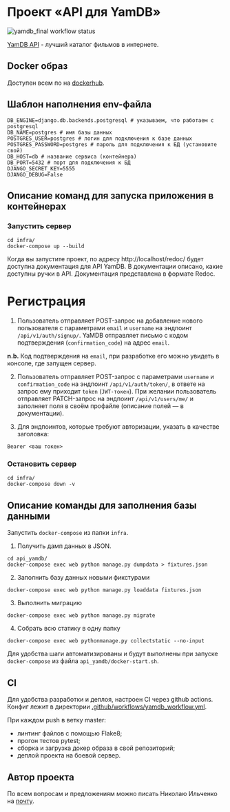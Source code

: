 # Проект «API для YamDB»

![yamdb_final workflow status](https://github.com/tavria-forever/yamdb_final/actions/workflows/yamdb_workflow.yml/badge.svg)

[YamDB API](http://51.250.100.230/redoc/) - лучший каталог фильмов в интернете.

## Docker образ

Доступен всем по на [dockerhub](https://hub.docker.com/repository/docker/tavriaforever/yamdb_final).

## Шаблон наполнения env-файла

```shell
DB_ENGINE=django.db.backends.postgresql # указываем, что работаем с postgresql
DB_NAME=postgres # имя базы данных
POSTGRES_USER=postgres # логин для подключения к базе данных
POSTGRES_PASSWORD=postgres # пароль для подключения к БД (установите свой)
DB_HOST=db # название сервиса (контейнера)
DB_PORT=5432 # порт для подключения к БД
DJANGO_SECRET_KEY=5555
DJANGO_DEBUG=False
```

## Oписание команд для запуска приложения в контейнерах

### Запустить сервер
```shell
cd infra/
docker-compose up --build
```

Когда вы запустите проект, по адресу http://localhost/redoc/ будет доступна документация для API YamDB. В документации описано, какие доступны ручки в API. Документация представлена в формате Redoc.

# Регистрация

1. Пользователь отправляет POST-запрос на добавление нового пользователя с параметрами `email` и `username` на эндпоинт `/api/v1/auth/signup/`.
YaMDB отправляет письмо с кодом подтверждения (`confirmation_code`) на адрес `email`.

**n.b.** Код подтверждения на `email`, при разработке его можно увидеть в консоле, где запущен сервер.

2. Пользователь отправляет POST-запрос с параметрами `username` и `confirmation_code` на эндпоинт `/api/v1/auth/token/`, в ответе на запрос ему приходит `token` (`JWT-токен`).
При желании пользователь отправляет PATCH-запрос на эндпоинт `/api/v1/users/me/` и заполняет поля в своём профайле (описание полей — в документации).

3. Для эндпоинтов, которые требуют авторизации, указать в качестве заголовка:
```
Bearer <ваш токен>
```

### Остановить сервер

```shell
cd infra/
docker-compose down -v
```

## Описание команды для заполнения базы данными

Запустить `docker-compose` из папки `infra`.

1. Получить дамп данных в JSON.

```shell
cd api_yamdb/
docker-compose exec web python manage.py dumpdata > fixtures.json
```

2. Заполнить базу данных новыми фикстурами

```shell
docker-compose exec web python manage.py loaddata fixtures.json
```

3. Выполнить миграцию

```shell
docker-compose exec web python manage.py migrate
```

4. Собрать всю статику в одну папку

```shell
docker-compose exec web pythonmanage.py collectstatic --no-input
```

Для удобства шаги автоматизированы и будут выполнены при запуске `docker-compose` из файла `api_yamdb/docker-start.sh`.

## CI

Для удобства разработки и деплоя, настроен CI через github actions. Конфиг лежит в директории [.github/workflows/yamdb_workflow.yml](./github/workflows/yamdb_workflow.yml).

При каждом push в ветку master:
- линтинг файлов с помощью Flake8;
- прогон тестов pytest;
- сборка и загрузка докер образа в свой репозиторий;
- деплой проекта на боевой сервер.

## Автор проекта

По всем вопросам и предложениям можно писать Николаю Ильченко на [почту](tavriaforever@yandex.ru). 
